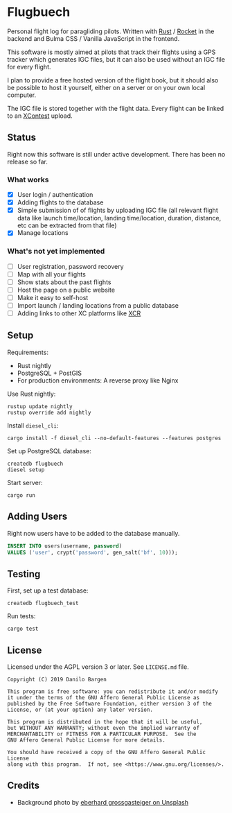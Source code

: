 # Flugbuech

Personal flight log for paragliding pilots. Written with
[Rust](https://www.rust-lang.org/) / [Rocket](https://rocket.rs/) in
the backend and Bulma CSS / Vanilla JavaScript in the frontend.

This software is mostly aimed at pilots that track their flights using a GPS
tracker which generates IGC files, but it can also be used without an IGC file
for every flight.

I plan to provide a free hosted version of the flight book, but it should also
be possible to host it yourself, either on a server or on your own local
computer.

The IGC file is stored together with the flight data. Every flight can be
linked to an [XContest](https://www.xcontest.org/) upload.

## Status

Right now this software is still under active development. There has been no
release so far.

### What works

- [x] User login / authentication
- [x] Adding flights to the database
- [x] Simple submission of of flights by uploading IGC file (all
  relevant flight data like launch time/location, landing time/location,
  duration, distance, etc can be extracted from that file)
- [x] Manage locations

### What's not yet implemented

- [ ] User registration, password recovery
- [ ] Map with all your flights
- [ ] Show stats about the past flights
- [ ] Host the page on a public website
- [ ] Make it easy to self-host
- [ ] Import launch / landing locations from a public database
- [ ] Adding links to other XC platforms like [XCR](https://xc-paragliding.com/)

## Setup

Requirements:

- Rust nightly
- PostgreSQL + PostGIS
- For production environments: A reverse proxy like Nginx

Use Rust nightly:

    rustup update nightly
    rustup override add nightly

Install `diesel_cli`:

    cargo install -f diesel_cli --no-default-features --features postgres

Set up PostgreSQL database:

    createdb flugbuech
    diesel setup

Start server:

    cargo run

## Adding Users

Right now users have to be added to the database manually.

```sql
INSERT INTO users(username, password)
VALUES ('user', crypt('password', gen_salt('bf', 10)));
```

## Testing

First, set up a test database:

    createdb flugbuech_test

Run tests:

    cargo test

## License

Licensed under the AGPL version 3 or later. See `LICENSE.md` file.

    Copyright (C) 2019 Danilo Bargen

    This program is free software: you can redistribute it and/or modify
    it under the terms of the GNU Affero General Public License as
    published by the Free Software Foundation, either version 3 of the
    License, or (at your option) any later version.

    This program is distributed in the hope that it will be useful,
    but WITHOUT ANY WARRANTY; without even the implied warranty of
    MERCHANTABILITY or FITNESS FOR A PARTICULAR PURPOSE.  See the
    GNU Affero General Public License for more details.

    You should have received a copy of the GNU Affero General Public License
    along with this program.  If not, see <https://www.gnu.org/licenses/>.

## Credits

- Background photo by [eberhard grossgasteiger on Unsplash](https://unsplash.com/photos/15KSFB1n0FU)
